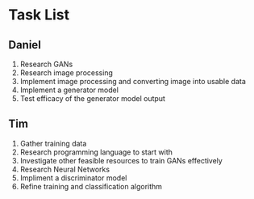 # Task List

## Daniel
1. Research GANs
2. Research image processing
3. Implement image processing and converting image into usable data
4. Implement a generator model
5. Test efficacy of the generator model output


## Tim
1. Gather training data
2. Research programming language to start with
3. Investigate other feasible resources to train GANs effectively
4. Research Neural Networks
5. Impliment a discriminator model
6. Refine training and classification algorithm
